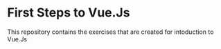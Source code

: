 # First Steps to Vue.Js
This repository contains the exercises that are created for intoduction to Vue.Js
